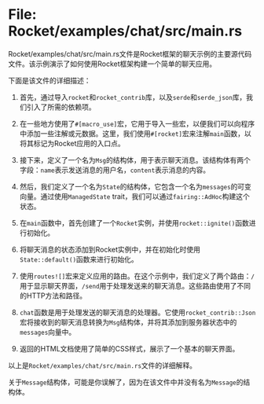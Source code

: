 # File: Rocket/examples/chat/src/main.rs

Rocket/examples/chat/src/main.rs文件是Rocket框架的聊天示例的主要源代码文件。该示例演示了如何使用Rocket框架构建一个简单的聊天应用。

下面是该文件的详细描述：

1. 首先，通过导入`rocket`和`rocket_contrib`库，以及`serde`和`serde_json`库，我们引入了所需的依赖项。

2. 在一些地方使用了`#[macro_use]`宏，它用于导入一些宏，以便我们可以向程序中添加一些注解或元数据。这里，我们使用`#[rocket]`宏来注解`main`函数，以将其标记为Rocket应用的入口点。

3. 接下来，定义了一个名为`Msg`的结构体，用于表示聊天消息。该结构体有两个字段：`name`表示发送消息的用户名，`content`表示消息的内容。

4. 然后，我们定义了一个名为`State`的结构体，它包含一个名为`messages`的可变向量。通过使用`ManagedState` trait，我们可以通过`fairing::AdHoc`构建这个状态。

5. 在`main`函数中，首先创建了一个`Rocket`实例，并使用`rocket::ignite()`函数进行初始化。

6. 将聊天消息的状态添加到Rocket实例中，并在初始化时使用`State::default()`函数来进行初始化。

7. 使用`routes![]`宏来定义应用的路由。在这个示例中，我们定义了两个路由：`/`用于显示聊天界面，`/send`用于处理发送来的聊天消息。这些路由使用了不同的HTTP方法和路径。

8. `chat`函数是用于处理发送的聊天消息的处理器。它使用`rocket_contrib::Json`宏将接收到的聊天消息转换为`Msg`结构体，并将其添加到服务器状态中的`messages`向量中。

9. 返回的HTML文档使用了简单的CSS样式，展示了一个基本的聊天界面。

以上是`Rocket/examples/chat/src/main.rs`文件的详细解释。

关于`Message`结构体，可能是你误解了，因为在该文件中并没有名为`Message`的结构体。

